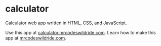 # calculator

Calculator web app written in HTML, CSS, and JavaScript.

Use this app at [calculator.mrcodeswildride.com](https://calculator.mrcodeswildride.com/).
Learn how to make this app at [mrcodeswildride.com](https://www.mrcodeswildride.com/).